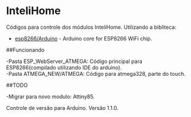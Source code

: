 # InteliHome
Códigos para controle dos módulos InteliHome.
Utilizando a bibliteca:
- [esp8266/Arduino](https://github.com/esp8266/Arduino) - Arduino core for ESP8266 WiFi chip.

##Funcionando

-Pasta ESP_WebServer_ATMEGA: Código principal para ESP8266(compilado utilizando IDE do arduino).<br />
-Pasta ATMEGA_NEW/ATMEGA: Código para atmega328, parte do touch.<br />

##TODO

-Migrar para novo modulo: Attiny85.

Controle de versão para Arduino.
Versão 1.1.0.

